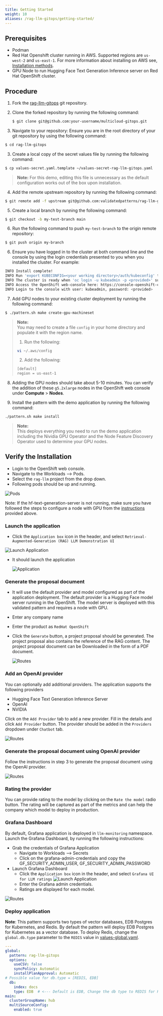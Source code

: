 ```yaml
---
title: Getting Started
weight: 10
aliases: /rag-llm-gitops/getting-started/
---
```


## Prerequisites

- Podman
- Red Hat Openshift cluster running in AWS. Supported regions are `us-west-2` and `us-east-1`. For more information about installing on AWS see, [Installation methods](https://docs.openshift.com/container-platform/latest/installing/installing_aws/preparing-to-install-on-aws.html). 
- GPU Node to run Hugging Face Text Generation Inference server on Red Hat OpenShift cluster.

## Procedure

1. Fork the [rag-llm-gitops](https://github.com/validatedpatterns/rag-llm-gitops.git) git repository.

2. Clone the forked repository by running the following command: 

   ```sh
   $ git clone git@github.com:your-username/multicloud-gitops.git
   ```
3. Navigate to your repository: Ensure you are in the root directory of your git repository by using the following command:

  ```sh
  $ cd rag-llm-gitops
  ```
3. Create a local copy of the secret values file by running the following command:

```sh
$ cp values-secret.yaml.template ~/values-secret-rag-llm-gitops.yaml
```
> **Note:**
>For this demo, editing this file is unnecessary as the default configuration works out of the box upon installation.  

4. Add the remote upstream repository by running the following command: 

  ```sh
  $ git remote add -f upstream git@github.com:validatedpatterns/rag-llm-gitops.git
  ```
5. Create a local branch by running the following command: 

```sh
$ git checkout -b my-test-branch main
```

6. Run the following command to push `my-test-branch` to the origin remote repository:

  ```sh
  $ git push origin my-branch
  ```
6. Ensure you have logged in to the cluster at both command line and the console by using the login credentials presented to you when you installed the cluster. For example: 

  ```sh
  INFO Install complete!
  INFO Run 'export KUBECONFIG=<your working directory>/auth/kubeconfig' to manage the cluster with 'oc', the OpenShift CLI.
  INFO The cluster is ready when 'oc login -u kubeadmin -p <provided>' succeeds (wait a few minutes).
  INFO Access the OpenShift web-console here: https://console-openshift-console.apps.demo1.openshift4-beta-abcorp.com
  INFO Login to the console with user: kubeadmin, password: <provided>
  ```

7. Add GPU nodes to your existing cluster deployment by running the following command: 

  ```sh
  $ ./pattern.sh make create-gpu-machineset
  ```
> **Note:**  
> You may need to create a file `config` in your home directory and populate it with the region name.  
> 1. Run the following:  
> ```sh
> vi ~/.aws/config
> ```  
> 2. Add the following:  
> ```sh
> [default]
> region = us-east-1
> ```

8. Adding the GPU nodes should take about 5-10 minutes. You can verify the addition of these `g5.2xlarge` nodes in the OpenShift web console under **Compute** > **Nodes**.   

9. Install the pattern with the demo application by running the following command: 

```sh
./pattern.sh make install
``` 

> **Note:**  
> This deploys everything you need to run the demo application including the Nividia GPU Operator and the Node Feature Discovery Operator used to determine your GPU nodes. 
> 


## Verify the Installation

- Login to the OpenShift web console.
- Navigate to the Workloads --> Pods.
- Select the `rag-llm` project from the drop down.
- Following pods should be up and running.

![Pods](/images/rag-llm-gitops/rag-llm.png)

Note: If the hf-text-generation-server is not running, make sure you have followed the steps to configure a node with GPU from the [instructions](../gpu_provisioning) provided above.

### Launch the application

- Click the `Application box` icon in the header, and select `Retrieval-Augmented-Generation (RAG) LLM Demonstration UI`

![Launch Application](/images/rag-llm-gitops/launch-application.png)

- It should launch the application

  ![Application](/images/rag-llm-gitops/application.png)

### Generate the proposal document

- It will use the default provider and model configured as part of the application deployment. The default provider is a Hugging Face model server running in the OpenShift. The model server is deployed with this validated pattern and requires a node with GPU.
- Enter any company name
- Enter the product as `RedHat OpenShift`
- Click the `Generate` button, a project proposal should be generated. The project proposal also contains the reference of the RAG content. The project proposal document can be Downloaded in the form of a PDF document.

  ![Routes](/images/rag-llm-gitops/proposal.png)

### Add an OpenAI provider

You can optionally add additional providers. The application supports the following providers

- Hugging Face Text Generation Inference Server
- OpenAI
- NVIDIA

Click on the `Add Provider` tab to add a new provider. Fill in the details and click `Add Provider` button. The provider should be added in the `Providers` dropdown under `Chatbot` tab.

![Routes](/images/rag-llm-gitops/add_provider.png)

### Generate the proposal document using OpenAI provider

Follow the instructions in step 3 to generate the proposal document using the OpenAI provider.

![Routes](/images/rag-llm-gitops/chatgpt.png)

### Rating the provider

You can provide rating to the model by clicking on the `Rate the model` radio button. The rating will be captured as part of the metrics and can help the company which model to deploy in production.

### Grafana Dashboard

By default, Grafana application is deployed in `llm-monitoring` namespace. Launch the Grafana Dashboard, by running the following instructions:

- Grab the credentials of Grafana Application
  - Navigate to Workloads --> Secrets
  - Click on the grafana-admin-credentials and copy the GF_SECURITY_ADMIN_USER, GF_SECURITY_ADMIN_PASSWORD
- Launch Grafana Dashboard
  - Click the `Application box` icon in the header, and select `Grafana UI for LLM ratings`
 ![Launch Application](/images/rag-llm-gitops/launch-application.png)
  - Enter the Grafana admin credentials.
  - Ratings are displayed for each model.

![Routes](/images/rag-llm-gitops/monitoring.png)




### Deploy application

**Note**: This pattern supports two types of vector databases, EDB Postgres for Kubernetes, and Redis. By default the pattern will deploy EDB Postgres for Kubernetes as a vector database. To deploy Redis, change the `global.db.type` parameter to the `REDIS` value in [values-global.yaml](./values-global.yaml).

```yaml
---
global:
  pattern: rag-llm-gitops
  options:
    useCSV: false
    syncPolicy: Automatic
    installPlanApproval: Automatic
# Possible value for db.type = [REDIS, EDB]
  db:
    index: docs
    type: EDB  # <--- Default is EDB, Change the db type to REDIS for Redis deployment
main:
  clusterGroupName: hub
  multiSourceConfig:
    enabled: true
```


